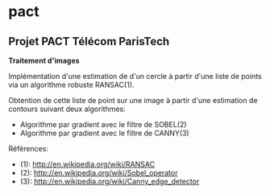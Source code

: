 # pact

Projet PACT Télécom ParisTech
-----------------------------

**Traitement d'images**

Implémentation d'une estimation de d'un cercle à partir d'une liste de points via un algorithme robuste RANSAC(1).

Obtention de cette liste de point sur une image à partir d'une estimation de contours suivant deux algorithmes:
  * Algorithme par gradient avec le filtre de SOBEL(2)
  * Algorithme par gradient avec le filtre de CANNY(3)
  

Références:
* (1): http://en.wikipedia.org/wiki/RANSAC
* (2): http://en.wikipedia.org/wiki/Sobel_operator
* (3): http://en.wikipedia.org/wiki/Canny_edge_detector
